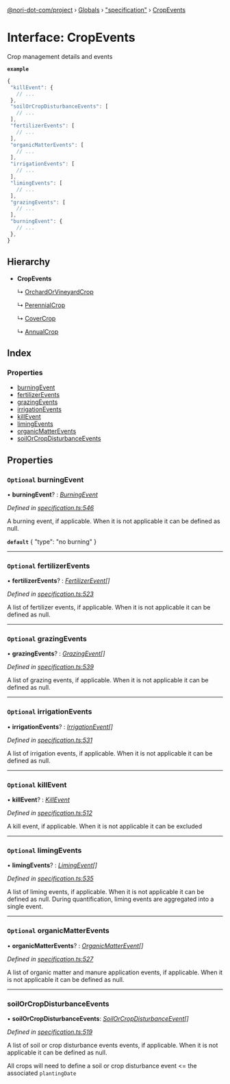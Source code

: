 [@nori-dot-com/project](../README.md) › [Globals](../globals.md) › ["specification"](../modules/_specification_.md) › [CropEvents](_specification_.cropevents.md)

# Interface: CropEvents

Crop management details and events

**`example`** 

```js
{
 "killEvent": {
   // ...
 },
 "soilOrCropDisturbanceEvents": [
   // ...
 ],
 "fertilizerEvents": [
   // ...
 ],
 "organicMatterEvents": [
   // ...
 ],
 "irrigationEvents": [
   // ...
 ],
 "limingEvents": [
   // ...
 ],
 "grazingEvents": [
   // ...
 ],
 "burningEvent": {
   // ...
 },
}
```

## Hierarchy

* **CropEvents**

  ↳ [OrchardOrVineyardCrop](_specification_.orchardorvineyardcrop.md)

  ↳ [PerennialCrop](_specification_.perennialcrop.md)

  ↳ [CoverCrop](_specification_.covercrop.md)

  ↳ [AnnualCrop](_specification_.annualcrop.md)

## Index

### Properties

* [burningEvent](_specification_.cropevents.md#optional-burningevent)
* [fertilizerEvents](_specification_.cropevents.md#optional-fertilizerevents)
* [grazingEvents](_specification_.cropevents.md#optional-grazingevents)
* [irrigationEvents](_specification_.cropevents.md#optional-irrigationevents)
* [killEvent](_specification_.cropevents.md#optional-killevent)
* [limingEvents](_specification_.cropevents.md#optional-limingevents)
* [organicMatterEvents](_specification_.cropevents.md#optional-organicmatterevents)
* [soilOrCropDisturbanceEvents](_specification_.cropevents.md#soilorcropdisturbanceevents)

## Properties

### `Optional` burningEvent

• **burningEvent**? : *[BurningEvent](_specification_.burningevent.md)*

*Defined in [specification.ts:546](https://github.com/nori-dot-eco/nori-dot-com/blob/151ad01/packages/project/src/specification.ts#L546)*

A burning event, if applicable. When it is not applicable it can be defined as null.

**`default`** { "type": "no burning" }

___

### `Optional` fertilizerEvents

• **fertilizerEvents**? : *[FertilizerEvent](_specification_.fertilizerevent.md)[]*

*Defined in [specification.ts:523](https://github.com/nori-dot-eco/nori-dot-com/blob/151ad01/packages/project/src/specification.ts#L523)*

A list of fertilizer events, if applicable. When it is not applicable it can be defined as null.

___

### `Optional` grazingEvents

• **grazingEvents**? : *[GrazingEvent](_specification_.grazingevent.md)[]*

*Defined in [specification.ts:539](https://github.com/nori-dot-eco/nori-dot-com/blob/151ad01/packages/project/src/specification.ts#L539)*

A list of grazing events, if applicable. When it is not applicable it can be defined as null.

___

### `Optional` irrigationEvents

• **irrigationEvents**? : *[IrrigationEvent](_specification_.irrigationevent.md)[]*

*Defined in [specification.ts:531](https://github.com/nori-dot-eco/nori-dot-com/blob/151ad01/packages/project/src/specification.ts#L531)*

A list of irrigation events, if applicable. When it is not applicable it can be defined as null.

___

### `Optional` killEvent

• **killEvent**? : *[KillEvent](../modules/_specification_.md#killevent)*

*Defined in [specification.ts:512](https://github.com/nori-dot-eco/nori-dot-com/blob/151ad01/packages/project/src/specification.ts#L512)*

A kill event, if applicable. When it is not applicable it can be excluded

___

### `Optional` limingEvents

• **limingEvents**? : *[LimingEvent](_specification_.limingevent.md)[]*

*Defined in [specification.ts:535](https://github.com/nori-dot-eco/nori-dot-com/blob/151ad01/packages/project/src/specification.ts#L535)*

A list of liming events, if applicable. When it is not applicable it can be defined as null. During quantification, liming events are aggregated into a single event.

___

### `Optional` organicMatterEvents

• **organicMatterEvents**? : *[OrganicMatterEvent](_specification_.organicmatterevent.md)[]*

*Defined in [specification.ts:527](https://github.com/nori-dot-eco/nori-dot-com/blob/151ad01/packages/project/src/specification.ts#L527)*

A list of organic matter and manure application events, if applicable. When it is not applicable it can be defined as null.

___

###  soilOrCropDisturbanceEvents

• **soilOrCropDisturbanceEvents**: *[SoilOrCropDisturbanceEvent](_specification_.soilorcropdisturbanceevent.md)[]*

*Defined in [specification.ts:519](https://github.com/nori-dot-eco/nori-dot-com/blob/151ad01/packages/project/src/specification.ts#L519)*

A list of soil or crop disturbance events events, if applicable. When it is not applicable it can be defined as null.

All crops will need to define a soil or crop disturbance event <= the associated `plantingDate`
